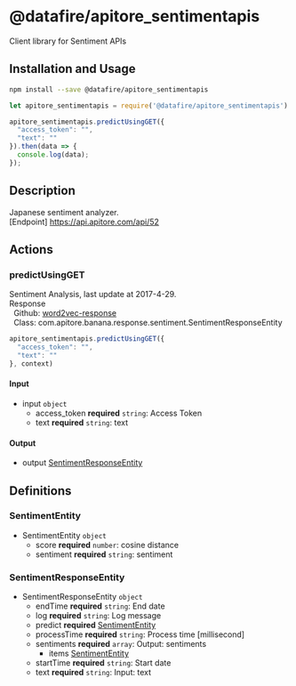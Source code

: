 # @datafire/apitore_sentimentapis

Client library for Sentiment APIs

## Installation and Usage
```bash
npm install --save @datafire/apitore_sentimentapis
```
```js
let apitore_sentimentapis = require('@datafire/apitore_sentimentapis').create();

apitore_sentimentapis.predictUsingGET({
  "access_token": "",
  "text": ""
}).then(data => {
  console.log(data);
});
```

## Description

Japanese sentiment analyzer.<BR />[Endpoint] https://api.apitore.com/api/52

## Actions

### predictUsingGET
Sentiment Analysis, last update at 2017-4-29.<BR />Response<BR />&nbsp; Github: <a href="https://github.com/keigohtr/apitore-response-parent/tree/master/word2vec-response">word2vec-response</a><BR />&nbsp; Class: com.apitore.banana.response.sentiment.SentimentResponseEntity<BR />


```js
apitore_sentimentapis.predictUsingGET({
  "access_token": "",
  "text": ""
}, context)
```

#### Input
* input `object`
  * access_token **required** `string`: Access Token
  * text **required** `string`: text

#### Output
* output [SentimentResponseEntity](#sentimentresponseentity)



## Definitions

### SentimentEntity
* SentimentEntity `object`
  * score **required** `number`: cosine distance
  * sentiment **required** `string`: sentiment

### SentimentResponseEntity
* SentimentResponseEntity `object`
  * endTime **required** `string`: End date
  * log **required** `string`: Log message
  * predict **required** [SentimentEntity](#sentimententity)
  * processTime **required** `string`: Process time [millisecond]
  * sentiments **required** `array`: Output: sentiments
    * items [SentimentEntity](#sentimententity)
  * startTime **required** `string`: Start date
  * text **required** `string`: Input: text


